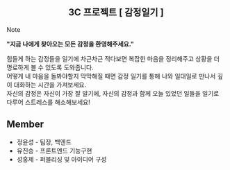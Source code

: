 <div align="center">
  <h2>3C 프로젝트 [ 감정일기 ]</h2>
</div>

> [!note]
> **"지금 나에게 찾아오는 모든 감정을 환영해주세요."**
> 
> 힘들게 하는 감정들을 일기에 차근차근 적다보면 복잡한 마음을 정리해주고 상황을 더 명료하게 볼 수 있도록 도와줍니다.   
> 어떻게 내 마음을 돌봐야할지 막막해질 때면 감정 일기를 통해 나와 일대일로 만나서 깊이 대화하는 시간을 가져보세요.    
> 자신의 감정은 자신이 가장 잘 알기에, 자신의 감정과 함께 오늘 있었던 일들을 일기로 다루어 스트레스를 해소해보세요!

## Member
- 정윤성 - 팀장, 백엔드
- 유진승 - 프론트엔드 기능구현
- 성홍제 - 퍼블리싱 및 아이디어 구성

